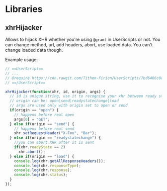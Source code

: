 # Libraries

## xhrHijacker

Allows to hijack XHR whether you're using `@grant` in UserScripts or not. You can change method, url, add headers, abort, use loaded data. You can't change loaded data though.

Example usage:

```javascript
// ==UserScript==
// ...
// @require https://cdn.rawgit.com/Tithen-Firion/UserScripts/7bd6406c0d264d60428cfea16248ecfb4753e5e3/libraries/xhrHijacker.js?version=1.0
// ==/UserScript==

xhrHijacker(function(xhr, id, origin, args) {
  // id is unique string, use it to recognise your xhr between ready states
  // origin can be: open|send|readystatechange|load
  // args are used only with origin set to open or send
  if(origin == "open") {
    // happens before real open
    args[0] = "GET";
  } else if(origin == "send") {
    // happens before real send
    xhr.setRequestHeader("X-Foo", "Bar");
  } else if(origin == "readystatechange") {
    //you can abort XHR after it is sent
    if(xhr.readyState == 2)
      xhr.abort();
  } else if(origin == "load") {
    console.log(xhr.getAllResponseHeaders());
    console.log(xhr.responseType);
    console.log(xhr.response);
    console.log(xhr.status);
  }
});
```
